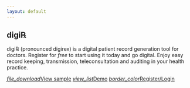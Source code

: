 ```yaml
---
layout: default
---
```

<script type="text/javascript" src="https://cdnjs.cloudflare.com/ajax/libs/jspdf/2.1.1/jspdf.umd.min.js"></script>

## digi&#8478;

<p>digi&#8478; (pronounced digirex) is a digital patient record generation tool for doctors. Register for <i>free</i> to start using it today and go digital. Enjoy easy record keeping, transmission, teleconsultation and auditing in your health practice.</p>
<p>
    <a href="./digiRx.pdf" class="waves-effect waves-light btn" download><i class="material-icons left">file_download</i>View sample</a>
    <a href="./demo" class="waves-effect waves-light btn"><i class="material-icons left">view_list</i>Demo</a>
    <a href="./user" class="waves-effect waves-light btn"><i class="material-icons left">border_color</i>Register/Login</a>
</p>

<script> function otherSignedInStuff(){ window.location.href = "./user" ; } </script>
